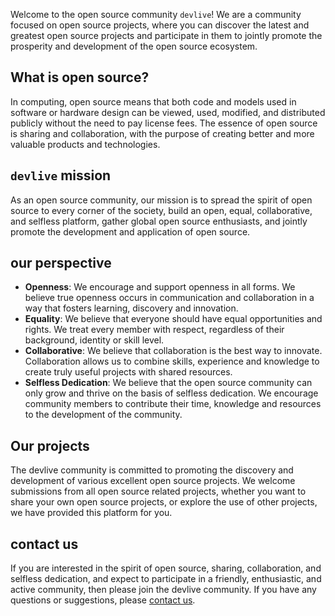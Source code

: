 Welcome to the open source community `devlive`! We are a community focused on open source projects, where you can discover the latest and greatest open source projects and participate in them to jointly promote the prosperity and development of the open source ecosystem.

## What is open source?

In computing, open source means that both code and models used in software or hardware design can be viewed, used, modified, and distributed publicly without the need to pay license fees. The essence of open source is sharing and collaboration, with the purpose of creating better and more valuable products and technologies.

## `devlive` mission

As an open source community, our mission is to spread the spirit of open source to every corner of the society, build an open, equal, collaborative, and selfless platform, gather global open source enthusiasts, and jointly promote the development and application of open source.

## our perspective

- **Openness**: We encourage and support openness in all forms. We believe true openness occurs in communication and collaboration in a way that fosters learning, discovery and innovation.
- **Equality**: We believe that everyone should have equal opportunities and rights. We treat every member with respect, regardless of their background, identity or skill level.
- **Collaborative**: We believe that collaboration is the best way to innovate. Collaboration allows us to combine skills, experience and knowledge to create truly useful projects with shared resources.
- **Selfless Dedication**: We believe that the open source community can only grow and thrive on the basis of selfless dedication. We encourage community members to contribute their time, knowledge and resources to the development of the community.

## Our projects

The devlive community is committed to promoting the discovery and development of various excellent open source projects. We welcome submissions from all open source related projects, whether you want to share your own open source projects, or explore the use of other projects, we have provided this platform for you.

## contact us

If you are interested in the spirit of open source, sharing, collaboration, and selfless dedication, and expect to participate in a friendly, enthusiastic, and active community, then please join the devlive community. If you have any questions or suggestions, please [contact us](mailto:community@devlive.org).
